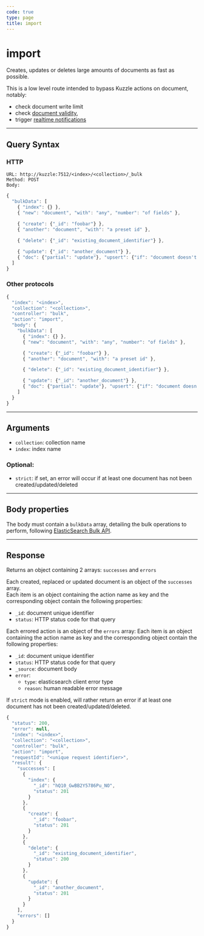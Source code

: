 ```yaml
---
code: true
type: page
title: import
---
```


# import

Creates, updates or deletes large amounts of documents as fast as possible.

This is a low level route intended to bypass Kuzzle actions on document, notably:
  - check document write limit <SinceBadge version="2.3.3" />
  - check [document validity](/core/2/guides/advanced/data-validation),
  - trigger [realtime notifications](/core/2/guides/main-concepts/realtime-engine)

---

## Query Syntax

### HTTP

```http
URL: http://kuzzle:7512/<index>/<collection>/_bulk
Method: POST
Body:
```

```js
{
  "bulkData": [
    { "index": {} },
    { "new": "document", "with": "any", "number": "of fields" },
    
    { "create": {"_id": "foobar"} },
    { "another": "document", "with": "a preset id" },

    { "delete": {"_id": "existing_document_identifier"} },

    { "update": {"_id": "another_document"} },
    { "doc": {"partial": "update"}, "upsert": {"if": "document doesn't exist"} }
  ]
}
```

### Other protocols

```js
{
  "index": "<index>",
  "collection": "<collection>",
  "controller": "bulk",
  "action": "import",
  "body": {
    "bulkData": [
      { "index": {} },
      { "new": "document", "with": "any", "number": "of fields" },

      { "create": {"_id": "foobar"} },
      { "another": "document", "with": "a preset id" },

      { "delete": {"_id": "existing_document_identifier"} },

      { "update": {"_id": "another_document"} },
      { "doc": {"partial": "update"}, "upsert": {"if": "document doesn't exist"} }
    ]
  }
}
```

---

## Arguments

- `collection`: collection name
- `index`: index name

### Optional:

- `strict`: if set, an error will occur if at least one document has not been created/updated/deleted <SinceBadge version="2.11.0" />

---

## Body properties

The body must contain a `bulkData` array, detailing the bulk operations to perform, following [ElasticSearch Bulk API](https://www.elastic.co/guide/en/elasticsearch/reference/7.4/docs-bulk.html).

---

## Response

Returns an object containing 2 arrays: `successes` and `errors`

Each created, replaced or updated document is an object of the `successes` array.  
Each item is an object containing the action name as key and the corresponding object contain the following properties:
  - `_id`: document unique identifier
  - `status`: HTTP status code for that query

Each errored action is an object of the `errors` array:
Each item is an object containing the action name as key and the corresponding object contain the following properties:
  - `_id`: document unique identifier
  - `status`: HTTP status code for that query
  - `_source`: document body
  - `error`: 
    - `type`: elasticsearch client error type
    - `reason`: human readable error message

If `strict` mode is enabled, will rather return an error if at least one document has not been created/updated/deleted.

```js
{
  "status": 200,
  "error": null,
  "index": "<index>",
  "collection": "<collection>",
  "controller": "bulk",
  "action": "import",
  "requestId": "<unique request identifier>",
  "result": {
    "successes": [
      {
        "index": {
          "_id": "hQ10_GwBB2Y5786Pu_NO",
          "status": 201
        }
      },
      {
        "create": {
          "_id": "foobar",
          "status": 201
        }
      },
      {
        "delete": {
          "_id": "existing_document_identifier",
          "status": 200
        }
      },
      {
        "update": {
          "_id": "another_document",
          "status": 201
        }
      }
    ],
    "errors": []
  }
}
```
